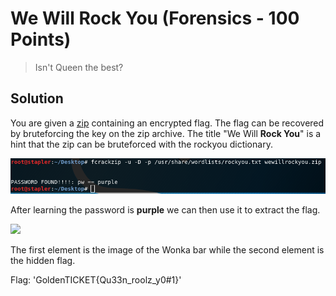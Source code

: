 # We Will Rock You (Forensics - 100 Points)

> Isn't Queen the best?

Solution
--------

You are given a [zip](wewillrockyou.zip) containing an encrypted flag. The flag can be recovered by bruteforcing the key on the zip archive. The title "We Will **Rock You**" is a hint that the zip can be bruteforced with the rockyou dictionary.

![](./zipcrack.png)

After learning the password is **__purple__** we can then use it to extract the flag.

![](./extraction.png)

The first element is the image of the Wonka bar while the second element is the hidden flag.

Flag: 'GoldenTICKET{Qu33n_roolz_y0#1}'


